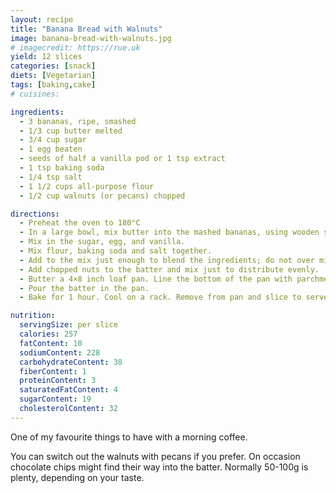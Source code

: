 ```yaml
---
layout: recipe
title: "Banana Bread with Walnuts"
image: banana-bread-with-walnuts.jpg
# imagecredit: https://rue.uk
yield: 12 slices
categories: [snack]
diets: [Vegetarian]
tags: [baking,cake]
# cuisines:

ingredients:
  - 3 bananas, ripe, smashed
  - 1/3 cup butter melted
  - 3/4 cup sugar
  - 1 egg beaten
  - seeds of half a vanilla pod or 1 tsp extract
  - 1 tsp baking soda
  - 1/4 tsp salt
  - 1 1/2 cups all-purpose flour
  - 1/2 cup walnuts (or pecans) chopped

directions:
  - Preheat the oven to 180°C
  - In a large bowl, mix butter into the mashed bananas, using wooden spoon.
  - Mix in the sugar, egg, and vanilla.
  - Mix flour, baking soda and salt together.
  - Add to the mix just enough to blend the ingredients; do not over mix, the lumps will work themselves out.
  - Add chopped nuts to the batter and mix just to distribute evenly.
  - Butter a 4×8 inch loaf pan. Line the bottom of the pan with parchment paper, butter that too.
  - Pour the batter in the pan.
  - Bake for 1 hour. Cool on a rack. Remove from pan and slice to serve.

nutrition:
  servingSize: per slice
  calories: 257
  fatContent: 10
  sodiumContent: 228
  carbohydrateContent: 38
  fiberContent: 1
  proteinContent: 3
  saturatedFatContent: 4
  sugarContent: 19
  cholesterolContent: 32
---
```


One of my favourite things to have with a morning coffee.

You can switch out the walnuts with pecans if you prefer. On occasion chocolate chips might find their way into the batter. Normally 50-100g is plenty, depending on your taste.

